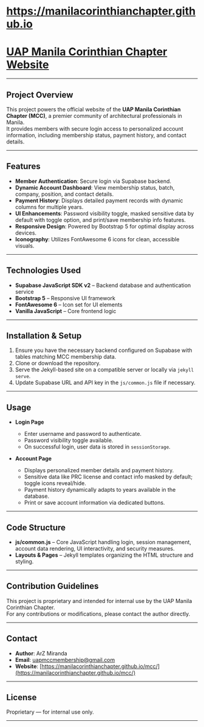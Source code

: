 # https://manilacorinthianchapter.github.io
# [UAP Manila Corinthian Chapter Website](https://manilacorinthianchapter.github.io)

---

## Project Overview

This project powers the official website of the **UAP Manila Corinthian Chapter (MCC)**, a premier community of architectural professionals in Manila.  
It provides members with secure login access to personalized account information, including membership status, payment history, and contact details.

---

## Features

- **Member Authentication**: Secure login via Supabase backend.  
- **Dynamic Account Dashboard**: View membership status, batch, company, position, and contact details.  
- **Payment History**: Displays detailed payment records with dynamic columns for multiple years.  
- **UI Enhancements**: Password visibility toggle, masked sensitive data by default with toggle option, and print/save membership info features.  
- **Responsive Design**: Powered by Bootstrap 5 for optimal display across devices.  
- **Iconography**: Utilizes FontAwesome 6 icons for clean, accessible visuals.

---

## Technologies Used

- **Supabase JavaScript SDK v2** – Backend database and authentication service  
- **Bootstrap 5** – Responsive UI framework  
- **FontAwesome 6** – Icon set for UI elements  
- **Vanilla JavaScript** – Core frontend logic  

---

## Installation & Setup

1. Ensure you have the necessary backend configured on Supabase with tables matching MCC membership data.  
2. Clone or download the repository.  
3. Serve the Jekyll-based site on a compatible server or locally via `jekyll serve`.  
4. Update Supabase URL and API key in the `js/common.js` file if necessary.

---

## Usage

- **Login Page**  
  - Enter username and password to authenticate.  
  - Password visibility toggle available.  
  - On successful login, user data is stored in `sessionStorage`.  

- **Account Page**  
  - Displays personalized member details and payment history.  
  - Sensitive data like PRC license and contact info masked by default; toggle icons reveal/hide.  
  - Payment history dynamically adapts to years available in the database.  
  - Print or save account information via dedicated buttons.

---

## Code Structure

- **js/common.js** – Core JavaScript handling login, session management, account data rendering, UI interactivity, and security measures.  
- **Layouts & Pages** – Jekyll templates organizing the HTML structure and styling.  

---

## Contribution Guidelines

This project is proprietary and intended for internal use by the UAP Manila Corinthian Chapter.  
For any contributions or modifications, please contact the author directly.

---

## Contact

- **Author**: ArZ Miranda  
- **Email**: uapmccmembership@gmail.com  
- **Website**: [https://manilacorinthianchapter.github.io/mcc/](https://manilacorinthianchapter.github.io/mcc/)

---

## License

Proprietary — for internal use only.

---

